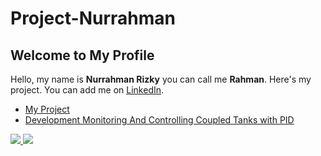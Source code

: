 # Project-Nurrahman
## Welcome to My Profile  
Hello, my name is **Nurrahman Rizky** you can call me **Rahman**. Here's my project. You can add me on [LinkedIn](https://www.linkedin.com/in/nurrahmanrizky/).


- [My Project](https://github.com/gitnurrahman/Project-Nurrahman)
- [Development Monitoring And Controlling Coupled Tanks with PID](https://github.com/gitnurrahman/DOO2)

<a href="https://github.com/gitnurrahman/github-readme-stats">
  <img align="Top" src="https://github-readme-stats.vercel.app/api?username=gitnurrahman&show_icons=true&theme=radical" />
</a>
<a href="https://github.com/gitnurrahman/github-readme-stats">
  <img align="Bottom" src="https://github-readme-stats.vercel.app/api/top-langs/?username=gitnurrahman&show_icons=true&theme=radical" />
</a>
